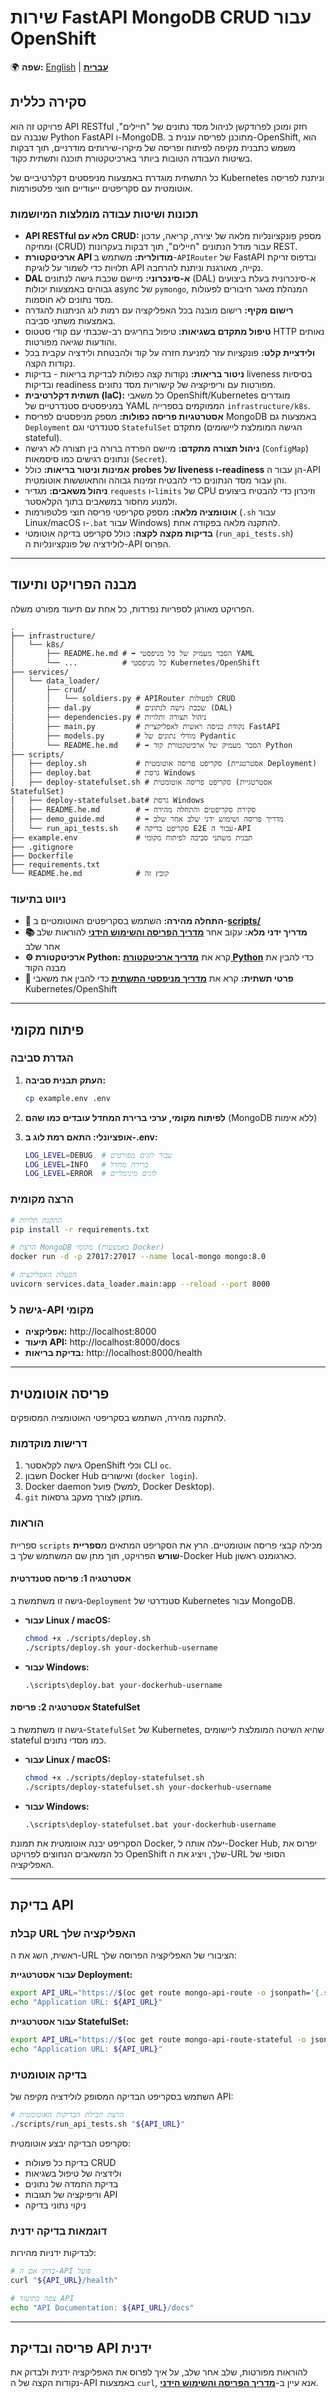 # שירות FastAPI MongoDB CRUD עבור OpenShift

🌍 **שפה:** [English](README.md) | **[עברית](README.he.md)**

## סקירה כללית

פרויקט זה הוא API RESTful חזק ומוכן לפרודקשן לניהול מסד נתונים של "חיילים", שנבנה עם Python FastAPI ו-MongoDB. מתוכנן לפריסה עננית ב-OpenShift, הוא משמש כתבנית מקיפה לפיתוח ופריסה של מיקרו-שירותים מודרניים, תוך דבקות בשיטות העבודה הטובות ביותר בארכיטקטורת תוכנה ותשתית כקוד.

כל התשתית מוגדרת באמצעות מניפסטים דקלרטיביים של Kubernetes וניתנת לפריסה אוטומטית עם סקריפטים ייעודיים חוצי פלטפורמות.

### תכונות ושיטות עבודה מומלצות המיושמות

-   **API RESTful מלא עם CRUD:** מספק פונקציונליות מלאה של יצירה, קריאה, עדכון ומחיקה (CRUD) עבור מודל הנתונים "חיילים", תוך דבקות בעקרונות REST.
-   **ארכיטקטורת API מודולרית:** משתמש ב-`APIRouter` של FastAPI ובדפוס זריקת תלויות כדי לשמור על לוגיקת API נקייה, מאורגנת וניתנת להרחבה.
-   **DAL א-סינכרוני:** מיישם שכבת גישה לנתונים (DAL) א-סינכרונית בעלת ביצועים גבוהים באמצעות יכולות async של `pymongo`, המנהלת מאגר חיבורים לפעולות מסד נתונים לא חוסמות.
-   **רישום מקיף:** רישום מובנה בכל האפליקציה עם רמות לוג הניתנות להגדרה באמצעות משתני סביבה.
-   **טיפול מתקדם בשגיאות:** טיפול בחריגים רב-שכבתי עם קודי סטטוס HTTP נאותים והודעות שגיאה מפורטות.
-   **ולידציית קלט:** פונקציות עזר למניעת חזרה על קוד ולהבטחת ולידציה עקבית בכל נקודות הקצה.
-   **ניטור בריאות:** נקודות קצה כפולות לבדיקת בריאות - בדיקות liveness בסיסיות ובדיקות readiness מפורטות עם וריפיקציה של קישוריות מסד נתונים.
-   **תשתית דקלרטיבית (IaC):** כל משאבי OpenShift/Kubernetes מוגדרים במניפסטים סטנדרטיים של YAML הממוקמים בספרייה `infrastructure/k8s`.
-   **אסטרטגיות פריסה כפולות:** מספק מניפסטים לפריסת MongoDB באמצעות גם `Deployment` סטנדרטי וגם `StatefulSet` מתקדם (הגישה המומלצת ליישומים stateful).
-   **ניהול תצורה מתקדם:** מיישם הפרדה ברורה בין תצורה לא רגישה (`ConfigMap`) ונתונים רגישים כמו סיסמאות (`Secret`).
-   **אמינות וניטור בריאות:** כולל **probes של liveness ו-readiness** הן עבור ה-API והן עבור מסד הנתונים כדי להבטיח זמינות גבוהה והתאוששות אוטומטית.
-   **ניהול משאבים:** מגדיר `requests` ו-`limits` של CPU וזיכרון כדי להבטיח ביצועים ולמנוע מחסור במשאבים בתוך הקלאסטר.
-   **אוטומציה מלאה:** מספק סקריפטי פריסה חוצי פלטפורמות (`.sh` עבור Linux/macOS ו-`.bat` עבור Windows) להתקנה מלאה בפקודה אחת.
-   **בדיקות מקצה לקצה:** כולל סקריפט בדיקה אוטומטי (`run_api_tests.sh`) לולידציה של פונקציונליות ה-API הפרוס.

---

## מבנה הפרויקט ותיעוד

הפרויקט מאורגן לספריות נפרדות, כל אחת עם תיעוד מפורט משלה.

```
.
├── infrastructure/
│   └── k8s/
│       ├── README.he.md # ➡️ הסבר מעמיק של כל מניפסטי YAML
│       └── ...          # כל מניפסטי Kubernetes/OpenShift
├── services/
│   └── data_loader/
│       ├── crud/
│       │   └── soldiers.py # APIRouter לפעולות CRUD
│       ├── dal.py          # שכבת גישה לנתונים (DAL)
│       ├── dependencies.py # ניהול תצורה ותלויות
│       ├── main.py         # נקודת כניסה ראשית לאפליקציית FastAPI
│       ├── models.py       # מודלי נתונים של Pydantic
│       └── README.he.md    # ➡️ הסבר מעמיק של ארכיטקטורת קוד Python
├── scripts/
│   ├── deploy.sh           # סקריפט פריסה אוטומטית (אסטרטגיית Deployment)
│   ├── deploy.bat          # גרסת Windows
│   ├── deploy-statefulset.sh # סקריפט פריסה אוטומטית (אסטרטגיית StatefulSet)
│   ├── deploy-statefulset.bat# גרסת Windows
│   ├── README.he.md        # ➡️ סקירת סקריפטים והתחלה מהירה
│   ├── demo_guide.md       # ➡️ מדריך פריסה ושימוש ידני שלב אחר שלב
│   └── run_api_tests.sh    # סקריפט בדיקה E2E עבור ה-API
├── example.env             # תבנית משתני סביבה לפיתוח מקומי
├── .gitignore
├── Dockerfile
├── requirements.txt
└── README.he.md            # קובץ זה
```

### ניווט בתיעוד

-   **🚀 התחלה מהירה:** השתמש בסקריפטים האוטומטיים ב-**[scripts/](./scripts/README.he.md)**
-   **📚 מדריך ידני מלא:** עקוב אחר **[מדריך הפריסה והשימוש הידני](scripts/demo_guide.he.md)** להוראות שלב אחר שלב
-   **⚙️ ארכיטקטורת Python:** קרא את **[מדריך ארכיטקטורת Python](./services/data_loader/README.he.md)** כדי להבין את מבנה הקוד
-   **🔧 פרטי תשתית:** קרא את **[מדריך מניפסטי התשתית](./infrastructure/k8s/README.he.md)** כדי להבין את משאבי Kubernetes/OpenShift

---

## פיתוח מקומי

### הגדרת סביבה
1. **העתק תבנית סביבה:**
   ```bash
   cp example.env .env
   ```

2. **לפיתוח מקומי, ערכי ברירת המחדל עובדים כמו שהם** (MongoDB ללא אימות)

3. **אופציונלי: התאם רמת לוג ב-.env:**
   ```bash
   LOG_LEVEL=DEBUG  # עבור לוגים מפורטים
   LOG_LEVEL=INFO   # ברירת מחדל
   LOG_LEVEL=ERROR  # לוגים מינימליים
   ```

### הרצה מקומית
```bash
# התקנת תלויות
pip install -r requirements.txt

# הרצת MongoDB מקומי (באמצעות Docker)
docker run -d -p 27017:27017 --name local-mongo mongo:8.0

# הפעלת האפליקציה
uvicorn services.data_loader.main:app --reload --port 8000
```

### גישה ל-API מקומי
- **אפליקציה:** http://localhost:8000
- **תיעוד API:** http://localhost:8000/docs
- **בדיקת בריאות:** http://localhost:8000/health

---

## פריסה אוטומטית

להתקנה מהירה, השתמש בסקריפטי האוטומציה המסופקים.

### דרישות מוקדמות

1.  גישה לקלאסטר OpenShift וכלי CLI `oc`.
2.  חשבון Docker Hub ואישורים (`docker login`).
3.  Docker daemon פועל (למשל, Docker Desktop).
4.  `git` מותקן לצורך מעקב גרסאות.

### הוראות

ספריית `scripts` מכילה קבצי פריסה אוטומטיים. הרץ את הסקריפט המתאים מ**ספריית שורש** הפרויקט, תוך מתן שם המשתמש שלך ב-Docker Hub כארגומנט ראשון.

#### אסטרטגיה 1: פריסה סטנדרטית
גישה זו משתמשת ב-`Deployment` סטנדרטי של Kubernetes עבור MongoDB.

*   **עבור Linux / macOS:**
    ```bash
    chmod +x ./scripts/deploy.sh
    ./scripts/deploy.sh your-dockerhub-username
    ```

*   **עבור Windows:**
    ```batch
    .\scripts\deploy.bat your-dockerhub-username
    ```

#### אסטרטגיה 2: פריסת StatefulSet
גישה זו משתמשת ב-`StatefulSet` של Kubernetes, שהיא השיטה המומלצת ליישומים stateful כמו מסדי נתונים.

*   **עבור Linux / macOS:**
    ```bash
    chmod +x ./scripts/deploy-statefulset.sh
    ./scripts/deploy-statefulset.sh your-dockerhub-username
    ```

*   **עבור Windows:**
    ```batch
    .\scripts\deploy-statefulset.bat your-dockerhub-username
    ```

הסקריפט יבנה אוטומטית את תמונת Docker, יעלה אותה ל-Docker Hub, יפרוס את כל המשאבים הנחוצים לפרויקט OpenShift שלך, ויציג את ה-URL הסופי של האפליקציה.

---

## בדיקת API

### קבלת URL האפליקציה שלך
ראשית, השג את ה-URL הציבורי של האפליקציה הפרוסה שלך:

**עבור אסטרטגיית Deployment:**
```bash
export API_URL="https://$(oc get route mongo-api-route -o jsonpath='{.spec.host}')"
echo "Application URL: ${API_URL}"
```

**עבור אסטרטגיית StatefulSet:**
```bash
export API_URL="https://$(oc get route mongo-api-route-stateful -o jsonpath='{.spec.host}')"
echo "Application URL: ${API_URL}"
```

### בדיקה אוטומטית
השתמש בסקריפט הבדיקה המסופק לולידציה מקיפה של API:

```bash
# הרצת חבילת הבדיקות האוטומטית
./scripts/run_api_tests.sh "${API_URL}"
```

סקריפט הבדיקה יבצע אוטומטית:
- בדיקת כל פעולות CRUD
- ולידציה של טיפול בשגיאות
- בדיקת התמדה של נתונים
- וריפיקציה של תגובות API
- ניקוי נתוני בדיקה

### דוגמאות בדיקה ידנית
לבדיקות ידניות מהירות:

```bash
# בדוק אם ה-API פועל
curl "${API_URL}/health"

# צפה בתיעוד API
echo "API Documentation: ${API_URL}/docs"
```

---

## פריסה ובדיקת API ידנית

להוראות מפורטות, שלב אחר שלב, על איך לפרוס את האפליקציה ידנית ולבדוק את נקודות הקצה של ה-API באמצעות `curl`, אנא עיין ב-**[מדריך הפריסה והשימוש הידני](scripts/demo_guide.he.md)**.